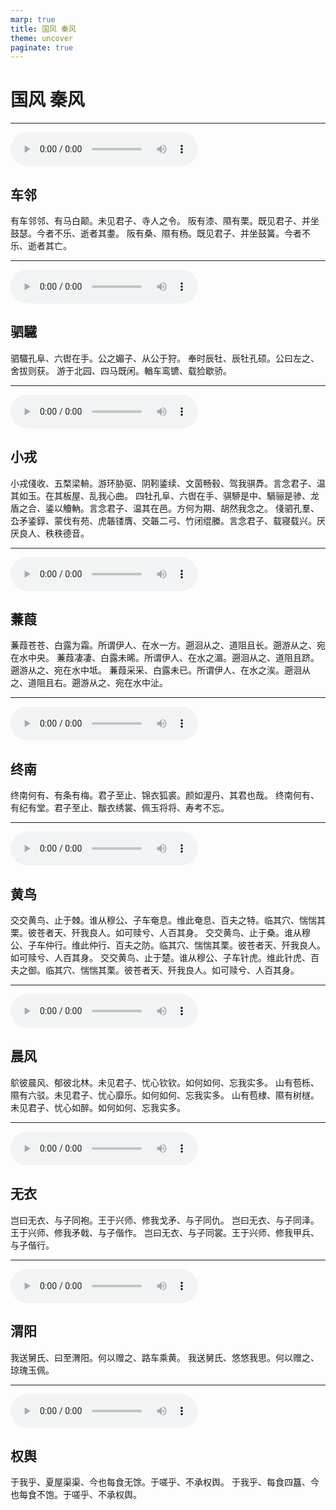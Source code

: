 ```yaml
---
marp: true
title: 国风 秦风
theme: uncover
paginate: true
---
```


# 国风 秦风

---

![](assets/audios/11/1.mp3)

## 车邻

有车邻邻、有马白颠。未见君子、寺人之令。
阪有漆、隰有栗。既见君子、并坐鼓瑟。今者不乐、逝者其耋。
阪有桑、隰有杨。既见君子、并坐鼓簧。今者不乐、逝者其亡。

---

![](assets/audios/11/2.mp3)

## 驷驖

驷驖孔阜、六辔在手。公之媚子、从公于狩。
奉时辰牡、辰牡孔硕。公曰左之、舍拔则获。
游于北园、四马既闲。輶车鸾镳、载猃歇骄。

---

![](assets/audios/11/3.mp3)

## 小戎

小戎俴收、五楘梁輈。游环胁驱、阴靷鋈续、文茵畅毂、驾我骐馵。言念君子、温其如玉。在其板屋、乱我心曲。
四牡孔阜、六辔在手、骐駵是中、騧骊是骖、龙盾之合、鋈以觼軜。言念君子、温其在邑。方何为期、胡然我念之。
俴驷孔羣、厹矛鋈錞、蒙伐有苑、虎韔镂膺、交韔二弓、竹闭绲縢。言念君子、载寝载兴。厌厌良人、秩秩德音。

---

![](assets/audios/11/4.mp3)

## 蒹葭

蒹葭苍苍、白露为霜。所谓伊人、在水一方。遡洄从之、道阻且长。遡游从之、宛在水中央。
蒹葭凄凄、白露未晞。所谓伊人、在水之湄。遡洄从之、道阻且跻。遡游从之、宛在水中坻。
蒹葭采采、白露未已。所谓伊人、在水之涘。遡洄从之、道阻且右。遡游从之、宛在水中沚。

---

![](assets/audios/11/5.mp3)

## 终南

终南何有、有条有梅。君子至止、锦衣狐裘。颜如渥丹、其君也哉。
终南何有、有纪有堂。君子至止、黻衣绣裳、佩玉将将、寿考不忘。

---

![](assets/audios/11/6.mp3)

## 黄鸟

交交黄鸟、止于棘。谁从穆公、子车奄息。维此奄息、百夫之特。临其穴、惴惴其栗。彼苍者天、歼我良人。如可赎兮、人百其身。
交交黄鸟、止于桑。谁从穆公、子车仲行。维此仲行、百夫之防。临其穴、惴惴其栗。彼苍者天、歼我良人。如可赎兮、人百其身。
交交黄鸟、止于楚。谁从穆公、子车针虎。维此针虎、百夫之御。临其穴、惴惴其栗。彼苍者天、歼我良人。如可赎兮、人百其身。

---

![](assets/audios/11/7.mp3)

## 晨风

鴥彼晨风、郁彼北林。未见君子、忧心钦钦。如何如何、忘我实多。
山有苞栎、隰有六驳。未见君子、忧心靡乐。如何如何、忘我实多。
山有苞棣、隰有树檖。未见君子、忧心如醉。如何如何、忘我实多。

---

![](assets/audios/11/8.mp3)

## 无衣

岂曰无衣、与子同袍。王于兴师、修我戈矛、与子同仇。
岂曰无衣、与子同泽。王于兴师、修我矛戟、与子偕作。
岂曰无衣、与子同裳。王于兴师、修我甲兵、与子偕行。

---

![](assets/audios/11/9.mp3)

## 渭阳

我送舅氏、曰至渭阳。何以赠之、路车乘黄。
我送舅氏、悠悠我思。何以赠之、琼瑰玉佩。

---

![](assets/audios/11/10.mp3)

## 权舆

于我乎、夏屋渠渠、今也每食无馀。于嗟乎、不承权舆。
于我乎、每食四簋、今也每食不饱。于嗟乎、不承权舆。

